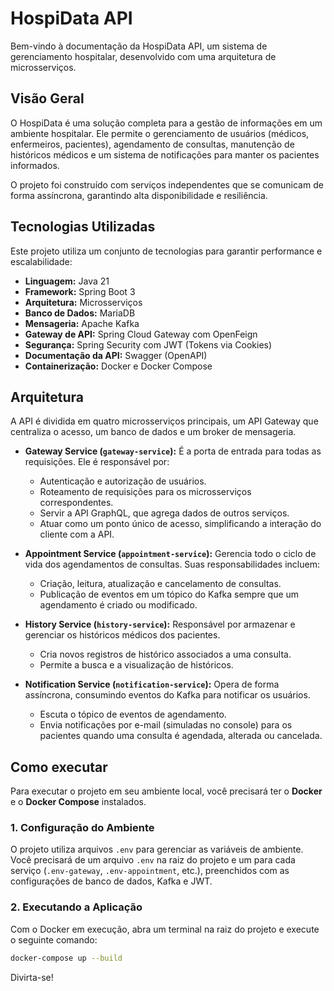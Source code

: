 # HospiData API

Bem-vindo à documentação da HospiData API, um sistema de gerenciamento hospitalar, desenvolvido com uma arquitetura de microsserviços.

## Visão Geral

O HospiData é uma solução completa para a gestão de informações em um ambiente hospitalar. Ele permite o gerenciamento de usuários (médicos, enfermeiros, pacientes), agendamento de consultas, manutenção de históricos médicos e um sistema de notificações para manter os pacientes informados.

O projeto foi construído com serviços independentes que se comunicam de forma assíncrona, garantindo alta disponibilidade e resiliência.

## Tecnologias Utilizadas

Este projeto utiliza um conjunto de tecnologias para garantir performance e escalabilidade:

* **Linguagem:** Java 21
* **Framework:** Spring Boot 3
* **Arquitetura:** Microsserviços
* **Banco de Dados:** MariaDB
* **Mensageria:** Apache Kafka
* **Gateway de API:** Spring Cloud Gateway com OpenFeign
* **Segurança:** Spring Security com JWT (Tokens via Cookies)
* **Documentação da API:** Swagger (OpenAPI)
* **Containerização:** Docker e Docker Compose

## Arquitetura

A API é dividida em quatro microsserviços principais, um API Gateway que centraliza o acesso, um banco de dados e um broker de mensageria.

* **Gateway Service (`gateway-service`):** É a porta de entrada para todas as requisições. Ele é responsável por:
    * Autenticação e autorização de usuários.
    * Roteamento de requisições para os microsserviços correspondentes.
    * Servir a API GraphQL, que agrega dados de outros serviços.
    * Atuar como um ponto único de acesso, simplificando a interação do cliente com a API.

* **Appointment Service (`appointment-service`):** Gerencia todo o ciclo de vida dos agendamentos de consultas. Suas responsabilidades incluem:
    * Criação, leitura, atualização e cancelamento de consultas.
    * Publicação de eventos em um tópico do Kafka sempre que um agendamento é criado ou modificado.

* **History Service (`history-service`):** Responsável por armazenar e gerenciar os históricos médicos dos pacientes.
    * Cria novos registros de histórico associados a uma consulta.
    * Permite a busca e a visualização de históricos.

* **Notification Service (`notification-service`):** Opera de forma assíncrona, consumindo eventos do Kafka para notificar os usuários.
    * Escuta o tópico de eventos de agendamento.
    * Envia notificações por e-mail (simuladas no console) para os pacientes quando uma consulta é agendada, alterada ou cancelada.

## Como executar

Para executar o projeto em seu ambiente local, você precisará ter o **Docker** e o **Docker Compose** instalados.

### 1. Configuração do Ambiente

O projeto utiliza arquivos `.env` para gerenciar as variáveis de ambiente. Você precisará de um arquivo `.env` na raiz do projeto e um para cada serviço (`.env-gateway`, `.env-appointment`, etc.), preenchidos com as configurações de banco de dados, Kafka e JWT.

### 2. Executando a Aplicação

Com o Docker em execução, abra um terminal na raiz do projeto e execute o seguinte comando:

```bash
docker-compose up --build

```
Divirta-se!
